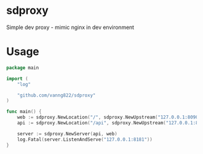 # sdproxy

Simple dev proxy - mimic nginx in dev environment

# Usage

```go
package main

import (
	"log"

	"github.com/vanng822/sdproxy"
)

func main() {
	web := sdproxy.NewLocation("/", sdproxy.NewUpstream("127.0.0.1:8090", "127.0.0.1:8091"))
	api := sdproxy.NewLocation("/api", sdproxy.NewUpstream("127.0.0.1:8092", "127.0.0.1:8093"))

	server := sdproxy.NewServer(api, web)
	log.Fatal(server.ListenAndServe("127.0.0.1:8181"))
}
```
